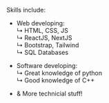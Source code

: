 Skills include:
- Web developing: <br>
↳ HTML, CSS, JS <br>
↳ ReactJS, NextJS <br>
↳ Bootstrap, Tailwind <br>
↳ SQL Databases <br>

- Software developing: <Br>
  ↳ Great knowledge of python <br>
  ↳ Good knowledge of C++ <br>
  
- & More technicial stuff!
